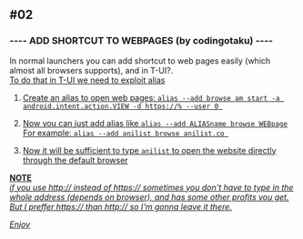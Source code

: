 ## #02


### ---- ADD SHORTCUT TO WEBPAGES (by  codingotaku) ----

In normal launchers you can add shortcut to web pages easily  (which almost all browsers supports), and in T-UI?.<br>
<u>To do that in T-UI we need to exploit alias<u>

1) Create an alias to open web pages:
`alias --add browse am start -a android.intent.action.VIEW -d https://% --user 0 `

2) Now you can just add alias like
`alias --add ALIASname browse WEBpage`<br>
For example: `alias --add anilist browse anilist.co `


3) Now it will be sufficient to type `anilist` to open the website directly through the default browser  

**NOTE**<br>
<i>if you use http:// instead of https:// sometimes you don't have to type in the whole address (depends on browser),<i>
<i>and has some other profits you get. But I preffer https:// than http:// so I'm gonna leave it there.<i>

Enjoy
